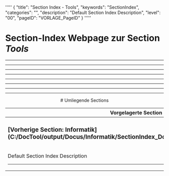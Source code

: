 '''''
{
"title": "Section Index - Tools",
"keywords": "SectionIndex",
"categories": "",
"description": "Default Section Index Description",
"level": "00",
"pageID": "VORLAGE_PageID"
}
'''''


<h1>Section-Index Webpage zur Section <i>Tools</i></h1>

<hr><hr><hr><hr><hr><center><hr><hr><hr> # Umliegende Sections
 </h2><br><table><thead> <tr> <th><center>Vorgelagerte Section</center></th> <th><center>Nachgelagerte Section</center></th></tr></thead><tbody><tr><td><h3>[Vorherige Section: Informatik](C:/DocTool/output/Docus/Informatik/SectionIndex_DocTooloutputDocusInformatik.html)</h3><br>Default Section Index Description<hr></td><td><h3>[Nachfolgende Section: DateiFormate](C:/DocTool/output/Docus/Informatik/Grundbegriffe/DateiFormate/SectionIndex_DocTooloutputDocusInformatikGrundbegriffeDateiFormate.html)</h3><br>Default Section Index Description<hr></td></tr></tbody></table>
